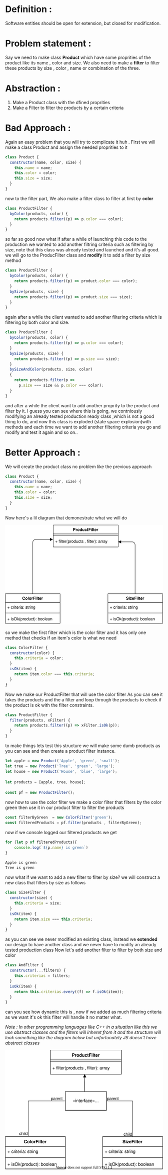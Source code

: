 # Definition :
Software entities should be open for extension, but closed for modification.

# Problem statement :
Say we need to make class **Product** which have some proprities of the product like its name , color and size. 
We also need to make a **filter** to filter these products by size , color , name or combination of the three.

# Abstraction : 
1. Make a Product class with the dfined proprities
2. Make a Filter to filter the products by a certain criteria

# Bad Approach :
Again an easy problem that you will try to complicate it huh .
First we will make a class Product and assign the needed proprities to it
```js
class Product {
  constructor(name, color, size) {
    this.name = name;
    this.color = color;
    this.size = size;
  }
}
```
now to the filter part, We also make a filter class to filter at first by **color**
```js
class ProductFilter {
  byColor(products, color) {
    return products.filter((p) => p.color === color);
  }
}
```
so far so good now what if after a while of launching this code to the production we wanted to add another filtring criteria such as filtering by size, note that this class was already tested and launched and it's all good.
we will go to the ProducFilter class and **modify** it to add a filter by size method 
```js
class ProductFilter {
  byColor(products, color) {
    return products.filter((p) => product.color === color);
  }
  bySize(products, size) {
    return products.filter((p) => product.size === size);
  }
}
```
again after a while the client wanted to add another filtering criteria which is filtering by both color and size.
``` js
class ProductFilter {
  byColor(products, color) {
    return products.filter((p) => p.color === color);
  }
  bySize(products, size) {
    return products.filter((p) => p.size === size);
  }
  bySizeAndColor(products, size, color)
  {
    return products.filter(p =>
      p.size === size && p.color === color);
  }
}
```
and after a while the client want to add another proprity to the product and filter by it.
I guess you can see where this is going, we contniously modifying an already tested production ready class ,which is not a good thing to do, and now this class is exploded (state space explosion)with methods and each time we want to add another filtering criteria you go and modify and test it again and so on.. 

# Better Approach :
We will create the product class no problem like the previous approach
```js
class Product {
  constructor(name, color, size) {
    this.name = name;
    this.color = color;
    this.size = size;
  }
}
```

Now here's a lil diagram that demonestrate what we will do 


![structure_JS.svg](Diagrams/structure_JS.svg)

so we make the first filter which is the color filter and it has only one method that checks if an item's color is what we need

```js
class ColorFilter {
  constructor(color) {
    this.criteria = color;
  }
  isOk(item) {
    return item.color === this.criteria;
  }
}
```
Now we make our ProductFilter that will use the color filter 
As you can see it takes the products and the a filter and loop through the products to check if the product is ok with the filter constraints.
```js
class ProductFilter {
  filter(products, xFilter) {
    return products.filter((p) => xFilter.isOk(p));
  }
}
```
to make things lets test this structure we will make some dumb products as you can see and then create a product filter instance.
``` js
let apple = new Product('Apple', 'green', 'small');
let tree = new Product('Tree', 'green', 'large');
let house = new Product('House', 'blue', 'large');

let products = [apple, tree, house];

const pf = new ProductFilter(); 
```
now how to use the color filter 
we make a color filter that filters by the color green 
then use it in our product filter to filter the products
``` js
const filterByGreen  = new ColorFilter('green');
const filteredProducts = pf.filter(products , filterByGreen);
```
now if we console logged our filtered products we get 
```js
for (let p of filteredProducts){
    console.log(`${p.name} is green`)
}
```
```bash
Apple is green
Tree is green
```
now what if we want to add a new filter to filter by size?
we will construct a new class that filters by size as follows
```js 
class SizeFilter {
  constructor(size) {
    this.criteria = size;
  }
  isOk(item) {
    return item.size === this.criteria;
  }
}
```
as you can see we never modified an existing class, instead we **extended** our design to have another class and we never have to modify an already tested production class 
Now let's add another filter to filter by both size and color 
```js
class AndFilter {
  constructor(...filters) {
    this.criterias = filters;
  }
  isOk(item) {
    return this.criterias.every((f) => f.isOk(item));
  }
}
```
can you see how dynamic this is , now if we added as much filtering criteria as we want it's ok this filter will handle it no matter what.

*Note : 
In other programming languages like C++ in a situation like this we use abstract classes and the filters will inheret from it  and the structure will look something like the diagram below but unfortunately JS doesn't have abstract classes*


![Untitled Diagram.drawio (1).svg](Diagrams/structure_with_interfaces.svg)

